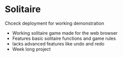 # Solitaire

Chceck deployment for working demonstration

- Working solitaire game made for the web browser
- Features basic solitaire functions and game rules
- lacks advanced features like undo and redo
- Week long project
